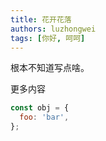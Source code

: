```yaml
---
title: 花开花落
authors: luzhongwei
tags: [你好, 呵呵]
---
```


根本不知道写点啥。

<!--truncate-->

更多内容

```js
const obj = {
  foo: 'bar',
};
```
